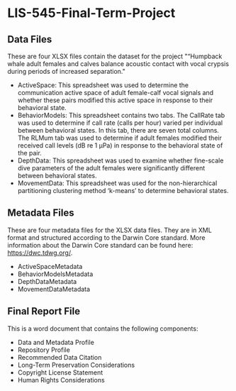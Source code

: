 # LIS-545-Final-Term-Project

## Data Files

These are four XLSX files contain the dataset for the project "“Humpback whale adult females and calves balance acoustic contact with vocal crypsis during periods of increased separation."

- ActiveSpace: This spreadsheet was used to determine the communication active space of adult female-calf vocal signals and whether these pairs modified this active space in response to their behavioral state.
- BehaviorModels: This spreadsheet contains two tabs. The CallRate tab was used to determine if call rate (calls per hour) varied per individual between behavioral states. In this tab, there are seven total columns. The RLMum tab was used to determine if adult females modified their received call levels (dB re 1 µPa) in response to the behavioral state of the pair. 
- DepthData: This spreadsheet was used to examine whether fine-scale dive parameters of the adult females were significantly different between behavioral states. 
- MovementData: This spreadsheet was used for the non-hierarchical partitioning clustering method ‘k-means’ to determine behavioral states.

## Metadata Files

These are four metadata files for the XLSX data files. They are in XML format and structured according to the Darwin Core standard. More information about the Darwin Core standard can be found here: https://dwc.tdwg.org/. 
- ActiveSpaceMetadata
- BehaviorModelsMetadata
- DepthDataMetadata
- MovementDataMetadata

## Final Report File

This is a word document that contains the following components:

- Data and Metadata Profile
- Repository Profile
- Recommended Data Citation
- Long-Term Preservation Considerations
- Copyright License Statement 
- Human Rights Considerations
